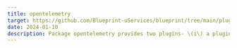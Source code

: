 ```yaml
---
title: opentelemetry
target: https://github.com/Blueprint-uServices/blueprint/tree/main/plugins/opentelemetry
date: 2024-01-10
description: Package opentelemetry provides two plugins- \(i\) a plugin to generate and include an opentelemetry collector instance in a Blueprint application \(ii\) provides a modifier plugin to wrap the service with an OpenTelemetry wrapper to generate OT compatible traces/logs.The package provides an in\-memory trace exporter implementation and a go\-client for generating traces on both the server and client side. The generated clients handle context propagation correctly on both the server and client sides.
---
```

